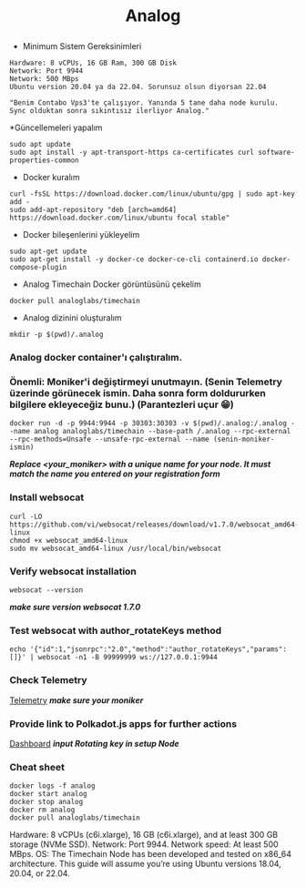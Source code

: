 <p align="center">
</p>
<h1>
<p align="center"> Analog </p>
</h1>


* Minimum Sistem Gereksinimleri

```console
Hardware: 8 vCPUs, 16 GB Ram, 300 GB Disk
Network: Port 9944
Network: 500 MBps
Ubuntu version 20.04 ya da 22.04. Sorunsuz olsun diyorsan 22.04

"Benim Contabo Vps3'te çalışıyor. Yanında 5 tane daha node kurulu. Sync olduktan sonra sıkıntısız ilerliyor Analog."
```


*Güncellemeleri yapalım

```console
sudo apt update
sudo apt install -y apt-transport-https ca-certificates curl software-properties-common
```

* Docker kuralım

```console
curl -fsSL https://download.docker.com/linux/ubuntu/gpg | sudo apt-key add -
sudo add-apt-repository "deb [arch=amd64] https://download.docker.com/linux/ubuntu focal stable"
```

* Docker bileşenlerini yükleyelim

```console
sudo apt-get update
sudo apt-get install -y docker-ce docker-ce-cli containerd.io docker-compose-plugin
```

* Analog Timechain Docker görüntüsünü çekelim

```console
docker pull analoglabs/timechain
```

* Analog dizinini oluşturalım
```console
mkdir -p $(pwd)/.analog
```
### Analog docker container'ı çalıştıralım.
### Önemli: Moniker'i değiştirmeyi unutmayın. (Senin Telemetry üzerinde görünecek ismin. Daha sonra form doldururken bilgilere ekleyeceğiz bunu.) (Parantezleri uçur 😁)
```console
docker run -d -p 9944:9944 -p 30303:30303 -v $(pwd)/.analog:/.analog --name analog analoglabs/timechain --base-path /.analog --rpc-external --rpc-methods=Unsafe --unsafe-rpc-external --name (senin-moniker-ismin)
```
***Replace <your_moniker> with a unique name for your node. It must match the name you entered on your registration form***
### Install websocat
```
curl -LO https://github.com/vi/websocat/releases/download/v1.7.0/websocat_amd64-linux
chmod +x websocat_amd64-linux
sudo mv websocat_amd64-linux /usr/local/bin/websocat
```
### Verify websocat installation
```
websocat --version
```
***make sure version websocat 1.7.0***
### Test websocat with author_rotateKeys method
```
echo '{"id":1,"jsonrpc":"2.0","method":"author_rotateKeys","params":[]}' | websocat -n1 -B 99999999 ws://127.0.0.1:9944
```
### Check Telemetry
<a href="https://telemetry.analog.one/#/0x0614f7b74a2e47f7c8d8e2a5335be84bdde9402a43f5decdec03200a87c8b943">Telemetry</a>
***make sure your moniker***

### Provide link to Polkadot.js apps for further actions
<a href="https://polkadot.js.org/apps/?rpc=wss%3A%2F%2Frpc.testnet.analog.one###/accounts">Dashboard</a>
***input Rotating key in setup Node***

### Cheat sheet
```
docker logs -f analog
docker start analog
docker stop analog
docker rm analog
docker pull analoglabs/timechain
```


Hardware: 8 vCPUs (c6i.xlarge), 16 GB (c6i.xlarge), and at least 300 GB storage (NVMe SSD).
Network: Port 9944.
Network speed: At least 500 MBps.
OS: The Timechain Node has been developed and tested on x86_64 architecture. This guide will assume you’re using Ubuntu versions 18.04, 20.04, or 22.04.
